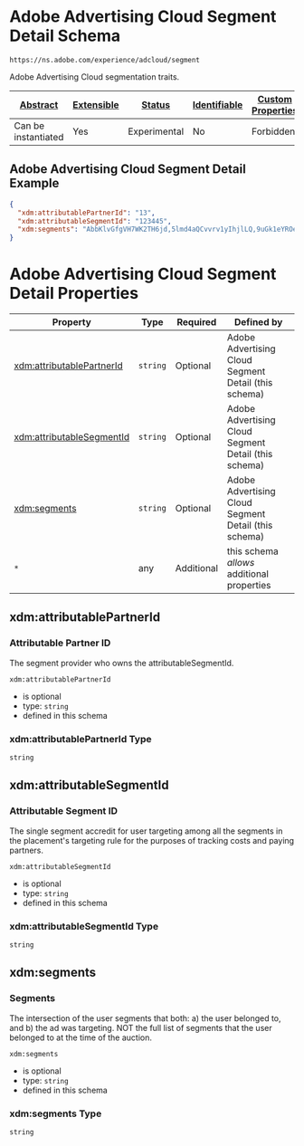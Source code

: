 
# Adobe Advertising Cloud Segment Detail Schema

```
https://ns.adobe.com/experience/adcloud/segment
```

Adobe Advertising Cloud segmentation traits.

| [Abstract](../../../../abstract.md) | [Extensible](../../../../extensions.md) | [Status](../../../../status.md) | [Identifiable](../../../../id.md) | [Custom Properties](../../../../extensions.md) | [Additional Properties](../../../../extensions.md) | Defined In |
|-------------------------------------|-----------------------------------------|---------------------------------|-----------------------------------|------------------------------------------------|----------------------------------------------------|------------|
| Can be instantiated | Yes | Experimental | No | Forbidden | Permitted | [adobe/experience/adcloud/segment.schema.json](adobe/experience/adcloud/segment.schema.json) |

## Adobe Advertising Cloud Segment Detail Example
```json
{
  "xdm:attributablePartnerId": "13",
  "xdm:attributableSegmentId": "123445",
  "xdm:segments": "AbbKlvGfgVH7WK2TH6jd,5lmd4aQCvvrv1yIhjlLQ,9uGk1eYROeHVWiGAOR4p"
}
```

# Adobe Advertising Cloud Segment Detail Properties

| Property | Type | Required | Defined by |
|----------|------|----------|------------|
| [xdm:attributablePartnerId](#xdmattributablepartnerid) | `string` | Optional | Adobe Advertising Cloud Segment Detail (this schema) |
| [xdm:attributableSegmentId](#xdmattributablesegmentid) | `string` | Optional | Adobe Advertising Cloud Segment Detail (this schema) |
| [xdm:segments](#xdmsegments) | `string` | Optional | Adobe Advertising Cloud Segment Detail (this schema) |
| `*` | any | Additional | this schema *allows* additional properties |

## xdm:attributablePartnerId
### Attributable Partner ID

The segment provider who owns the attributableSegmentId.

`xdm:attributablePartnerId`
* is optional
* type: `string`
* defined in this schema

### xdm:attributablePartnerId Type


`string`






## xdm:attributableSegmentId
### Attributable Segment ID

The single segment accredit for user targeting among all the segments in the placement's targeting rule for the purposes of tracking costs and paying partners.

`xdm:attributableSegmentId`
* is optional
* type: `string`
* defined in this schema

### xdm:attributableSegmentId Type


`string`






## xdm:segments
### Segments

The intersection of the user segments that both: a) the user belonged to, and b) the ad was targeting. NOT the full list of segments that the user belonged to at the time of the auction.

`xdm:segments`
* is optional
* type: `string`
* defined in this schema

### xdm:segments Type


`string`





